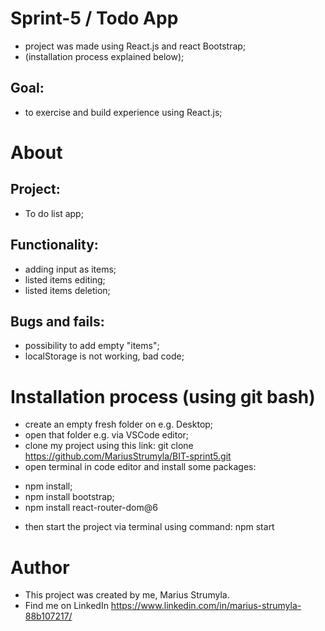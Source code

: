 # Sprint-5 / Todo App

- project was made using React.js and react Bootstrap;
- (installation process explained below);

## Goal:

- to exercise and build experience using React.js;

# About

## Project:

- To do list app;

## Functionality:

- adding input as items;
- listed items editing;
- listed items deletion;

## Bugs and fails:

- possibility to add empty "items";
- localStorage is not working, bad code;

# Installation process (using git bash)

- create an empty fresh folder on e.g. Desktop;
- open that folder e.g. via VSCode editor;
- clone my project using this link: git clone https://github.com/MariusStrumyla/BIT-sprint5.git
- open terminal in code editor and install some packages:

* npm install;
* npm install bootstrap;
* npm install react-router-dom@6

- then start the project via terminal using command: npm start

# Author

- This project was created by me, Marius Strumyla.
- Find me on LinkedIn https://www.linkedin.com/in/marius-strumyla-88b107217/
